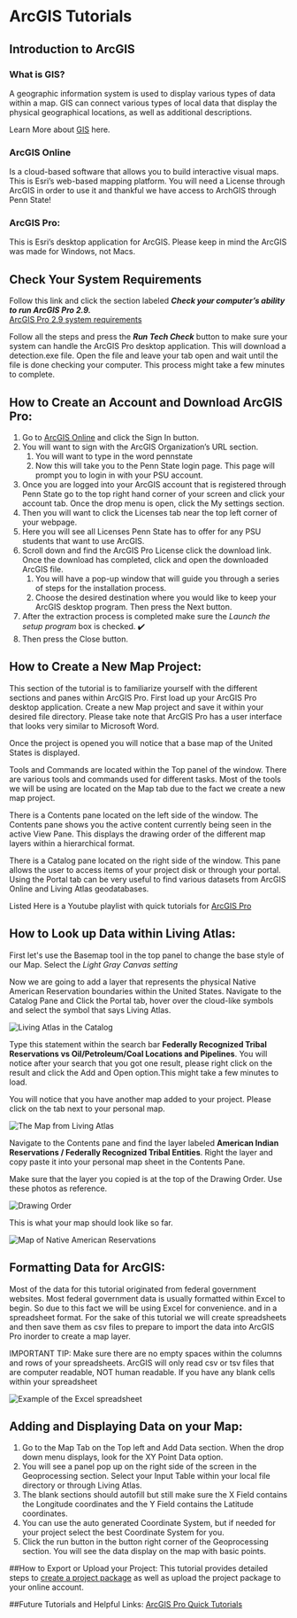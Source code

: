 # ArcGIS Tutorials 
## Introduction to ArcGIS
### What is GIS? 
A geographic information system is used to display various types of data within a map. GIS can connect various types of local data that display the physical geographical locations, as well as additional descriptions. 

Learn More about [GIS](https://www.esri.com/en-us/what-is-gis/overview) here.

### ArcGIS Online 
Is a cloud-based software that allows you to build interactive visual maps. This is Esri’s web-based mapping platform. You will need a License through ArcGIS in order to use it and thankful we have access to ArchGIS through Penn State!

### ArcGIS Pro:
This is Esri’s desktop application for ArcGIS. Please keep in mind the ArcGIS was made for Windows, not Macs. 

## Check Your System Requirements
Follow this link and click the section labeled ***Check your computer’s ability to run ArcGIS Pro 2.9.***  
[ArcGIS Pro 2.9 system requirements](https://pro.arcgis.com/en/pro-app/latest/get-started/arcgis-pro-system-requirements.htm)

Follow all the steps and press the ***Run Tech Check*** button to make sure your system can handle the ArcGIS Pro desktop application. This will download a detection.exe file. Open the file and leave your tab open and wait until the file is done checking your computer. This process might take a few minutes to complete. 


## How to Create an Account and Download ArcGIS Pro: 
1. Go to [ArcGIS Online](https://www.esri.com/en-us/arcgis/products/arcgis-online/overview) and click the Sign In button.
2. You will want to sign with the ArcGIS Organization’s URL section.
    1. You will want to type in the word pennstate
    2. Now this will take you to the Penn State login page. This page will prompt you to login in with your PSU account.
3. Once you are logged into your ArcGIS account that is registered through Penn State go to the top right hand corner of your screen and click your account tab. Once the drop menu is open, click the My settings section.
4. Then you will want to click the Licenses tab near the top left corner of your webpage.
5. Here you will see all Licenses Penn State has to offer for any PSU students that want to use ArcGIS.
6. Scroll down and find the ArcGIS Pro License click the download link. Once the download has completed, click and open the downloaded ArcGIS file.
    1. You will have a pop-up window that will guide you through a series of steps for the installation process.
    2. Choose the desired destination where you would like to keep your ArcGIS desktop program. Then press the Next button.
7. After the extraction process is completed make sure the *Launch the setup program* box is checked. :heavy_check_mark: 
8. Then press the Close button.
## How to Create a New Map Project: ##

This section of the tutorial is to familiarize yourself with the different sections and panes within ArcGIS Pro. First load up your ArcGIS Pro desktop application. Create a new Map project and save it within your desired file directory. Please take note that ArcGIS Pro has a user interface that looks very similar to Microsoft Word. 

Once the project is opened you will notice that a base map of the United States is displayed.

Tools and Commands are located within the Top panel of the window. There are various tools and commands used for different tasks. Most of the tools we will be using are located on the Map tab due to the fact we create a new map project. 

There is a Contents pane located on the left side of the window. The Contents pane shows you the active content currently being seen in the active View Pane. This displays the drawing order of the different map layers within a hierarchical format. 

There is a Catalog pane located on the right side of the window. This pane allows the user to access items of your project disk or through your portal. Using the Portal tab can be very useful to find various datasets from ArcGIS Online and Living Atlas geodatabases. 

Listed Here is a Youtube playlist with quick tutorials for [ArcGIS Pro](https://www.youtube.com/watch?v=1YhdQToyPg4&list=PLGZUzt4E4O2IJFxX_Bhp98MJEw5ItRtvb)
## How to Look up Data within Living Atlas: ##
First let's use the Basemap tool in the top panel to change the base style of our Map. Select the *Light Gray Canvas setting*

Now we are going to add a layer that represents the physical Native American Reservation boundaries within the United States. Navigate to the Catalog Pane and Click the Portal tab, hover over the cloud-like symbols and select the symbol that says Living Atlas. 

![Living Atlas in the Catalog](ArcGIS-Imgs/catalong-portal-livingAtlas.PNG)

Type this statement within the search bar **Federally Recognized Tribal Reservations vs Oil/Petroleum/Coal Locations and Pipelines**. You will notice after your search that you got one result, please right click on the result and click the Add and Open option.This might take a few minutes to load. 

You will notice that you have another map added to your project. Please click on the tab next to your personal map.

![The Map from Living Atlas](ArcGIS-Imgs/Click-the-Other-Map.PNG)

Navigate to the Contents pane and find the layer labeled **American Indian Reservations / Federally Recognized Tribal Entities**. Right the layer and copy paste it into your personal map sheet in the Contents Pane.  

Make sure that the layer you copied is at the top of the Drawing Order. Use these photos as reference.

![Drawing Order](ArcGIS-Imgs/drawing-order.PNG)

This is what your map should look like so far.

![Map of Native American Reservations](ArcGIS-Imgs/Map-Native-Res.PNG)

## Formatting Data for ArcGIS: 

Most of the data for this tutorial originated from federal government websites. Most federal government data is usually formatted within Excel to begin. So due to this fact we will be using Excel for convenience.  and in a spreadsheet format. For the sake of this tutorial we will create spreadsheets and then save them as csv files to prepare to import the data into ArcGIS Pro inorder to create a map layer.

IMPORTANT TIP: Make sure there are no empty spaces within the columns and rows of your spreadsheets. ArcGIS will only read csv or tsv files that are computer readable, NOT human readable. If you have any blank cells within your spreadsheet 

![Example of  the Excel spreadsheet](ArcGIS-Imgs/spreadsheet.PNG)
## Adding and Displaying Data on your Map:
1. Go to the Map Tab on the Top left and Add Data section. When the drop down menu displays, look for the XY Point Data option.
1. You will see a panel pop up on the right side of the screen in the Geoprocessing section. Select your Input Table within your local file directory or through Living Atlas.
1. The blank sections should autofill but still make sure the X Field contains the Longitude coordinates and the Y Field contains the Latitude coordinates.
1. You can use the auto generated Coordinate System, but if needed for your project select the best Coordinate System for you. 
1. Click the run button in the button right corner of the Geoprocessing section.
You will see the data display on the map with basic points.

##How to Export or Upload your Project:
This tutorial provides detailed steps to [create a project package](https://pro.arcgis.com/en/pro-app/2.7/help/sharing/overview/project-package.htm) as well as upload the project package to your online account.


##Future Tutorials and Helpful Links:
[ArcGIS Pro Quick Tutorials ](https://www.youtube.com/watch?v=1YhdQToyPg4&list=PLGZUzt4E4O2IJFxX_Bhp98MJEw5ItRtvb)
 

